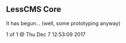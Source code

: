 LessCMS Core
------------

It has begun... (well, some prototyping anyway)

1 of 1 @ Thu Dec  7 12:53:09 2017
